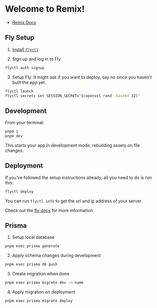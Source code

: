 # Welcome to Remix!

- [Remix Docs](https://remix.run/docs)

## Fly Setup

1. [Install `flyctl`](https://fly.io/docs/getting-started/installing-flyctl/)

2. Sign up and log in to Fly

```sh
flyctl auth signup
```

3. Setup Fly. It might ask if you want to deploy, say no since you haven't built the app yet.

```sh
flyctl launch
flyctl secrets set SESSION_SECRET="$(openssl rand -base64 32)"
```

## Development

From your terminal:

```sh
pnpm i
pnpm dev
```

This starts your app in development mode, rebuilding assets on file changes.

## Deployment

If you've followed the setup instructions already, all you need to do is run this:

```sh
flyctl deploy
```

You can run `flyctl info` to get the url and ip address of your server.

Check out the [fly docs](https://fly.io/docs/getting-started/node/) for more information.

## Prisma

1. Setup local database

```sh
pnpm exec prisma generate
```

2. Apply schema changes during development

```sh
pnpm exec prisma db push
```

3. Create migration when done

```sh
pnpm exec prisma migrate dev -n name
```

4. Apply migration on deployment

```sh
pnpm exec prisma migrate deploy
```
